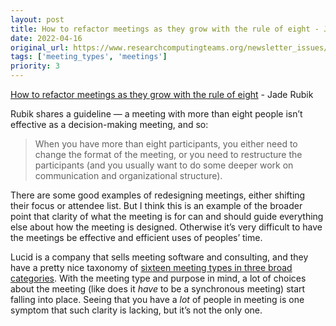 ```yaml
---
layout: post
title: How to refactor meetings as they grow with the rule of eight - Jade Rubik
date: 2022-04-16
original_url: https://www.researchcomputingteams.org/newsletter_issues/0118
tags: ['meeting_types', 'meetings']
priority: 3
---
```


<!-- markdownlint-disable MD033 -->
<!-- markdownlint-disable MD041 -->
<!-- markdownlint-disable MD049 -->

[How to refactor meetings as they grow with the rule of eight](https://www.rubick.com/the-rule-of-eight-for-strong-decision-making-meetings/) - Jade Rubik

Rubik shares a guideline — a meeting with more than eight people isn’t effective as a decision-making meeting, and so:

> When you have more than eight participants, you either need to change the format of the meeting, or you need to restructure the participants (and you usually want to do some deeper work on communication and organizational structure).

There are some good examples of redesigning meetings, either shifting their focus or attendee list.  But I think this is an example of the broader point that clarity of what the meeting is for can and should guide everything else about how the meeting is designed.  Otherwise it’s very difficult to have the meetings be effective and efficient uses of peoples’ time.

Lucid is a company that sells meeting software and consulting, and they have a pretty nice taxonomy of [sixteen meeting types in three broad categories](https://www.lucidmeetings.com/meeting-types).  With the meeting type and purpose in mind, a lot of choices about the meeting (like does it *have* to be a synchronous meeting) start falling into place.   Seeing that you have a *lot* of people in meeting is one symptom that such clarity is lacking, but it’s not the only one.